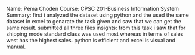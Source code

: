 Name: Pema Choden
Course: CPSC 201-Business Information System
Summary: first i analyzed the dataset using python and the used the same dataset in excel to genarate the task given and saw that we can get the same result.
submitted all three files
insights: from this task i saw that for shipping mode standard class was used most whereas in terms of sales west has the highest sales.
python is efficient and excel is visual and manual.
